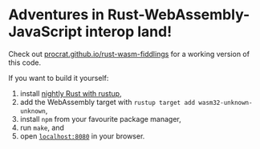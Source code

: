 Adventures in Rust-WebAssembly-JavaScript interop land!
=======================================================

Check out
[procrat.github.io/rust-wasm-fiddlings](https://procrat.github.io/rust-wasm-fiddlings)
for a working version of this code.

If you want to build it yourself:
1. install [nightly Rust with rustup](https://www.rustup.rs),
2. add the WebAssembly target with `rustup target add wasm32-unknown-unknown`,
3. install `npm` from your favourite package manager,
3. run `make`, and
4. open [`localhost:8080`](http://localhost:8080) in your browser.
